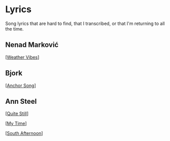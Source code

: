 # Lyrics

Song lyrics that are hard to find, that I transcribed, or that I'm returning to all the time.

## Nenad Marković  

[[Weather Vibes]]

## Bjork  

[[Anchor Song]]

## Ann Steel  

[[Quite Still]]

[[My Time]]

[[South Afternoon]]

[//begin]: # "Autogenerated link references for markdown compatibility"
[Weather Vibes]: weather-vibes "Weather Vibes"
[Anchor Song]: anchor-song "Anchor Song"
[Quite Still]: quite-still "Quite Still"
[My Time]: my-time "My Time"
[South Afternoon]: south-afternoon "South Afternoon"
[//end]: # "Autogenerated link references"